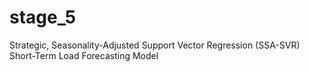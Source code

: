 # stage_5
Strategic, Seasonality-Adjusted Support Vector Regression (SSA-SVR) Short-Term Load Forecasting Model
